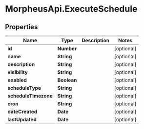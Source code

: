 # MorpheusApi.ExecuteSchedule

## Properties

Name | Type | Description | Notes
------------ | ------------- | ------------- | -------------
**id** | **Number** |  | [optional] 
**name** | **String** |  | [optional] 
**description** | **String** |  | [optional] 
**visibility** | **String** |  | [optional] 
**enabled** | **Boolean** |  | [optional] 
**scheduleType** | **String** |  | [optional] 
**scheduleTimezone** | **String** |  | [optional] 
**cron** | **String** |  | [optional] 
**dateCreated** | **Date** |  | [optional] 
**lastUpdated** | **Date** |  | [optional] 


